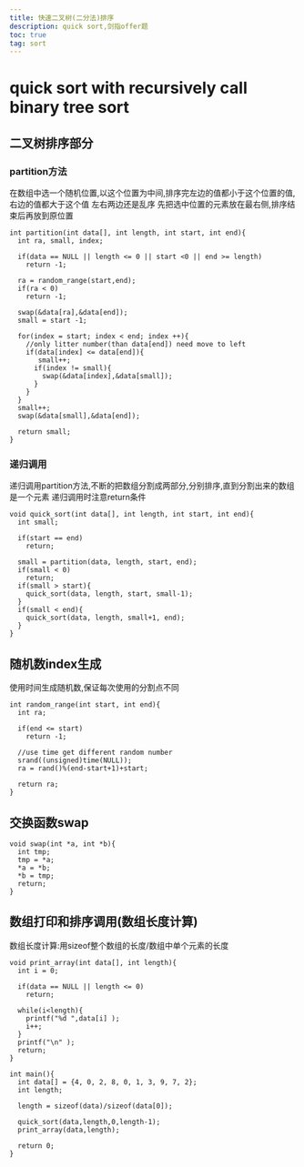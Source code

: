 ```yaml
---
title: 快速二叉树(二分法)排序
description: quick sort,剑指offer题
toc: true
tag: sort
---
```

# quick sort with recursively call binary tree sort
## 二叉树排序部分
### partition方法
在数组中选一个随机位置,以这个位置为中间,排序完左边的值都小于这个位置的值,右边的值都大于这个值
左右两边还是乱序
先把选中位置的元素放在最右侧,排序结束后再放到原位置
```
int partition(int data[], int length, int start, int end){
  int ra, small, index;

  if(data == NULL || length <= 0 || start <0 || end >= length)
    return -1;

  ra = random_range(start,end);
  if(ra < 0)
    return -1;

  swap(&data[ra],&data[end]);
  small = start -1;

  for(index = start; index < end; index ++){
    //only litter number(than data[end]) need move to left
    if(data[index] <= data[end]){
       small++;
      if(index != small){
        swap(&data[index],&data[small]);
      }
    }
  }
  small++;
  swap(&data[small],&data[end]);

  return small;
}
```

### 递归调用
递归调用partition方法,不断的把数组分割成两部分,分别排序,直到分割出来的数组是一个元素
递归调用时注意return条件
```
void quick_sort(int data[], int length, int start, int end){
  int small;

  if(start == end)
    return;

  small = partition(data, length, start, end);
  if(small < 0)
    return;
  if(small > start){
    quick_sort(data, length, start, small-1);
  }
  if(small < end){
    quick_sort(data, length, small+1, end);
  }
}
```

## 随机数index生成
使用时间生成随机数,保证每次使用的分割点不同
```
int random_range(int start, int end){
  int ra;

  if(end <= start)
    return -1;

  //use time get different random number
  srand((unsigned)time(NULL));
  ra = rand()%(end-start+1)+start;

  return ra;
}
```

## 交换函数swap
```
void swap(int *a, int *b){
  int tmp;
  tmp = *a;
  *a = *b;
  *b = tmp;
  return;
}
```

## 数组打印和排序调用(数组长度计算)
数组长度计算:用sizeof整个数组的长度/数组中单个元素的长度
```
void print_array(int data[], int length){
  int i = 0;

  if(data == NULL || length <= 0)
    return;

  while(i<length){
    printf("%d ",data[i] );
    i++;
  }
  printf("\n" );
  return;
}

int main(){
  int data[] = {4, 0, 2, 8, 0, 1, 3, 9, 7, 2};
  int length;

  length = sizeof(data)/sizeof(data[0]);

  quick_sort(data,length,0,length-1);
  print_array(data,length);

  return 0;
}
```
